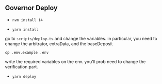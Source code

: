 ## Governor Deploy

- `nvm install 14`

- `yarn install`

go to `scripts/deploy.ts` and change the variables. in particular, you need to change the arbitrator, extraData, and the baseDeposit

`cp .env.example .env`

write the required variables on the env. you'll prob need to change the verification part.

- `yarn deploy`

